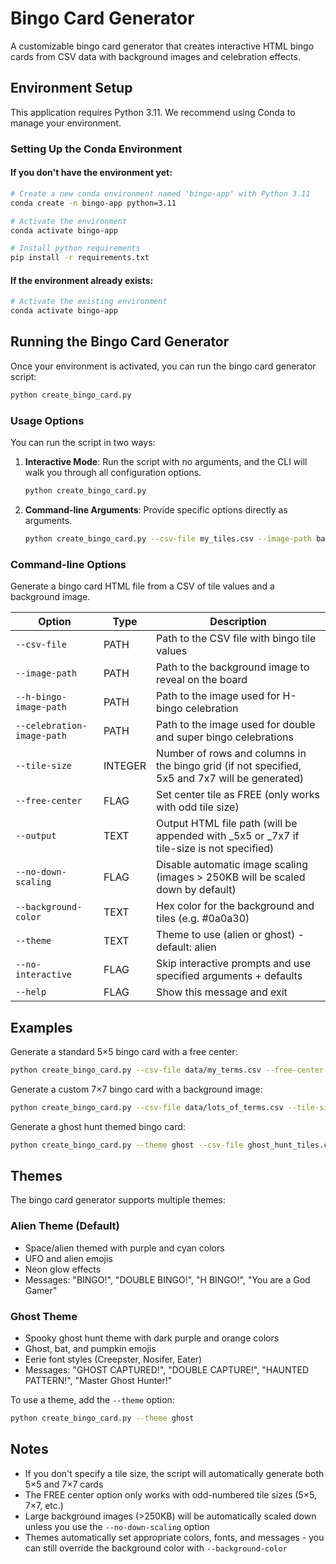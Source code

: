 # Bingo Card Generator

A customizable bingo card generator that creates interactive HTML bingo cards from CSV data with background images and celebration effects.

## Environment Setup

This application requires Python 3.11. We recommend using Conda to manage your environment.

### Setting Up the Conda Environment

#### If you don't have the environment yet:

```bash
# Create a new conda environment named 'bingo-app' with Python 3.11
conda create -n bingo-app python=3.11

# Activate the environment
conda activate bingo-app

# Install python requirements
pip install -r requirements.txt
```

#### If the environment already exists:

```bash
# Activate the existing environment
conda activate bingo-app
```

## Running the Bingo Card Generator

Once your environment is activated, you can run the bingo card generator script:

```bash
python create_bingo_card.py
```

### Usage Options

You can run the script in two ways:

1. **Interactive Mode**: Run the script with no arguments, and the CLI will walk you through all configuration options.

    ```bash
    python create_bingo_card.py
    ```

2. **Command-line Arguments**: Provide specific options directly as arguments.

    ```bash
    python create_bingo_card.py --csv-file my_tiles.csv --image-path background.jpg
    ```

### Command-line Options

Generate a bingo card HTML file from a CSV of tile values and a background image.

| Option | Type | Description |
|--------|------|-------------|
| `--csv-file` | PATH | Path to the CSV file with bingo tile values |
| `--image-path` | PATH | Path to the background image to reveal on the board |
| `--h-bingo-image-path` | PATH | Path to the image used for H-bingo celebration |
| `--celebration-image-path` | PATH | Path to the image used for double and super bingo celebrations |
| `--tile-size` | INTEGER | Number of rows and columns in the bingo grid (if not specified, 5x5 and 7x7 will be generated) |
| `--free-center` | FLAG | Set center tile as FREE (only works with odd tile size) |
| `--output` | TEXT | Output HTML file path (will be appended with _5x5 or _7x7 if tile-size is not specified) |
| `--no-down-scaling` | FLAG | Disable automatic image scaling (images > 250KB will be scaled down by default) |
| `--background-color` | TEXT | Hex color for the background and tiles (e.g. #0a0a30) |
| `--theme` | TEXT | Theme to use (alien or ghost) - default: alien |
| `--no-interactive` | FLAG | Skip interactive prompts and use specified arguments + defaults |
| `--help` | FLAG | Show this message and exit |

## Examples

Generate a standard 5×5 bingo card with a free center:

```bash
python create_bingo_card.py --csv-file data/my_terms.csv --free-center --output my_bingo_card
```

Generate a custom 7×7 bingo card with a background image:

```bash
python create_bingo_card.py --csv-file data/lots_of_terms.csv --tile-size 7 --image-path images/background.jpg
```

Generate a ghost hunt themed bingo card:

```bash
python create_bingo_card.py --theme ghost --csv-file ghost_hunt_tiles.csv --output ghost_hunt
```

## Themes

The bingo card generator supports multiple themes:

### Alien Theme (Default)
- Space/alien themed with purple and cyan colors
- UFO and alien emojis
- Neon glow effects
- Messages: "BINGO!", "DOUBLE BINGO!", "H BINGO!", "You are a God Gamer"

### Ghost Theme
- Spooky ghost hunt theme with dark purple and orange colors
- Ghost, bat, and pumpkin emojis
- Eerie font styles (Creepster, Nosifer, Eater)
- Messages: "GHOST CAPTURED!", "DOUBLE CAPTURE!", "HAUNTED PATTERN!", "Master Ghost Hunter!"

To use a theme, add the `--theme` option:

```bash
python create_bingo_card.py --theme ghost
```

## Notes

- If you don't specify a tile size, the script will automatically generate both 5×5 and 7×7 cards
- The FREE center option only works with odd-numbered tile sizes (5×5, 7×7, etc.)
- Large background images (>250KB) will be automatically scaled down unless you use the `--no-down-scaling` option
- Themes automatically set appropriate colors, fonts, and messages - you can still override the background color with `--background-color`